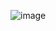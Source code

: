 ![image](https://github.com/leonamxd/DesafioAttus/assets/59536649/901e0f8e-4506-42f0-8d48-0ed3ff9076d1)
